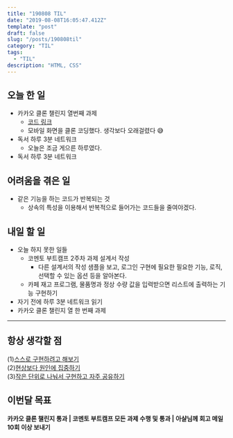 ```yaml
---
title: "190808 TIL"
date: "2019-08-08T16:05:47.412Z"
template: "post"
draft: false
slug: "/posts/190808til"
category: "TIL"
tags:
  - "TIL"
description: "HTML, CSS"
---
```


## 오늘 한 일

- 카카오 클론 챌린지 열번째 과제
  - [코드 링크](https://codesandbox.io/s/blueprint-9k3u6)
  - 모바일 화면을 클론 코딩했다. 생각보다 오래걸렸다 😅
- 독서 하루 3분 네트워크
  - 오늘은 조금 게으른 하루였다.
- 독서 하루 3분 네트워크

## 어려움을 겪은 일

- 같은 기능을 하는 코드가 반복되는 것
  - 상속의 특성을 이용해서 반복적으로 들어가는 코드들을 줄여야겠다.

## 내일 할 일

- 오늘 하지 못한 일들
  - 코멘토 부트캠프 2주차 과제 설계서 작성
    - 다른 설계서의 작성 샘플을 보고, 로그인 구현에 필요한 필요한 기능, 로직, 선택할 수 있는 옵션 등을 알아본다.
  - 카페 재고 프로그램, 물품명과 정상 수량 값을 입력받으면 리스트에 출력하는 기능 구현하기
- 자기 전에 하루 3분 네트워크 읽기
- 카카오 클론 챌린지 열 한 번째 과제

---



## 항상 생각할 점

(1)<u>스스로 구현하려고 해보기</u> <br>(2)<u>현상보다 원인에 집중하기</u> <br>(3)<u>작은 단위로 나눠서 구현하고 자주 공유하기</u>



## 이번달 목표

**카카오 클론 챌린지 통과 | 코멘토 부트캠프 모든 과제 수행 및 통과 | 아샬님께 회고 메일 10회 이상 보내기**

